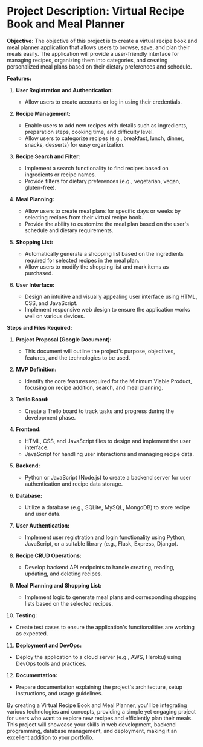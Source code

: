 # **Project Description: Virtual Recipe Book and Meal Planner**

**Objective:**
The objective of this project is to create a virtual recipe book and meal planner application that allows users to browse, save, and plan their meals easily. The application will provide a user-friendly interface for managing recipes, organizing them into categories, and creating personalized meal plans based on their dietary preferences and schedule.

**Features:**
1. **User Registration and Authentication:**
   - Allow users to create accounts or log in using their credentials.

2. **Recipe Management:**
   - Enable users to add new recipes with details such as ingredients, preparation steps, cooking time, and difficulty level.
   - Allow users to categorize recipes (e.g., breakfast, lunch, dinner, snacks, desserts) for easy organization.

3. **Recipe Search and Filter:**
   - Implement a search functionality to find recipes based on ingredients or recipe names.
   - Provide filters for dietary preferences (e.g., vegetarian, vegan, gluten-free).

4. **Meal Planning:**
   - Allow users to create meal plans for specific days or weeks by selecting recipes from their virtual recipe book.
   - Provide the ability to customize the meal plan based on the user's schedule and dietary requirements.

5. **Shopping List:**
   - Automatically generate a shopping list based on the ingredients required for selected recipes in the meal plan.
   - Allow users to modify the shopping list and mark items as purchased.

6. **User Interface:**
   - Design an intuitive and visually appealing user interface using HTML, CSS, and JavaScript.
   - Implement responsive web design to ensure the application works well on various devices.

**Steps and Files Required:**
1. **Project Proposal (Google Document):**
   - This document will outline the project's purpose, objectives, features, and the technologies to be used.

2. **MVP Definition:**
   - Identify the core features required for the Minimum Viable Product, focusing on recipe addition, search, and meal planning.

3. **Trello Board:**
   - Create a Trello board to track tasks and progress during the development phase.

4. **Frontend:**
   - HTML, CSS, and JavaScript files to design and implement the user interface.
   - JavaScript for handling user interactions and managing recipe data.

5. **Backend:**
   - Python or JavaScript (Node.js) to create a backend server for user authentication and recipe data storage.

6. **Database:**
   - Utilize a database (e.g., SQLite, MySQL, MongoDB) to store recipe and user data.

7. **User Authentication:**
   - Implement user registration and login functionality using Python, JavaScript, or a suitable library (e.g., Flask, Express, Django).

8. **Recipe CRUD Operations:**
   - Develop backend API endpoints to handle creating, reading, updating, and deleting recipes.

9. **Meal Planning and Shopping List:**
   - Implement logic to generate meal plans and corresponding shopping lists based on the selected recipes.

10. **Testing:**
   - Create test cases to ensure the application's functionalities are working as expected.

11. **Deployment and DevOps:**
   - Deploy the application to a cloud server (e.g., AWS, Heroku) using DevOps tools and practices.

12. **Documentation:**
   - Prepare documentation explaining the project's architecture, setup instructions, and usage guidelines.

By creating a Virtual Recipe Book and Meal Planner, you'll be integrating various technologies and concepts, providing a simple yet engaging project for users who want to explore new recipes and efficiently plan their meals. This project will showcase your skills in web development, backend programming, database management, and deployment, making it an excellent addition to your portfolio.